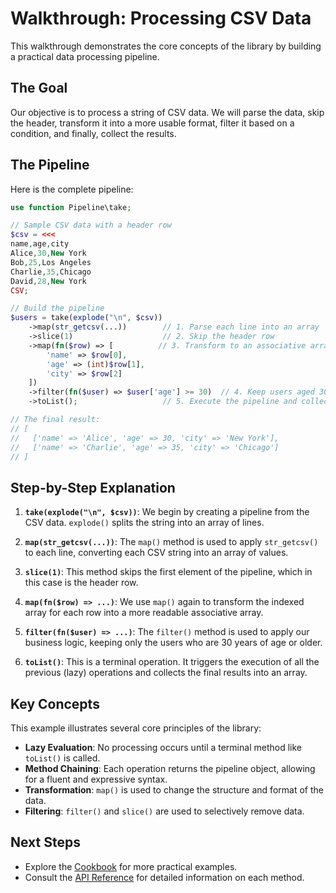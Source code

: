 # Walkthrough: Processing CSV Data

This walkthrough demonstrates the core concepts of the library by building a practical data processing pipeline.

## The Goal

Our objective is to process a string of CSV data. We will parse the data, skip the header, transform it into a more usable format, filter it based on a condition, and finally, collect the results.

## The Pipeline

Here is the complete pipeline:

```php
use function Pipeline\take;

// Sample CSV data with a header row
$csv = <<<
name,age,city
Alice,30,New York
Bob,25,Los Angeles
Charlie,35,Chicago
David,28,New York
CSV;

// Build the pipeline
$users = take(explode("\n", $csv))
    ->map(str_getcsv(...))        // 1. Parse each line into an array
    ->slice(1)                    // 2. Skip the header row
    ->map(fn($row) => [          // 3. Transform to an associative array
        'name' => $row[0],
        'age' => (int)$row[1],
        'city' => $row[2]
    ])
    ->filter(fn($user) => $user['age'] >= 30)  // 4. Keep users aged 30 or over
    ->toList();                   // 5. Execute the pipeline and collect results

// The final result:
// [
//   ['name' => 'Alice', 'age' => 30, 'city' => 'New York'],
//   ['name' => 'Charlie', 'age' => 35, 'city' => 'Chicago']
// ]
```

## Step-by-Step Explanation

1.  **`take(explode("\n", $csv))`**: We begin by creating a pipeline from the CSV data. `explode()` splits the string into an array of lines.

2.  **`map(str_getcsv(...))`**: The `map()` method is used to apply `str_getcsv()` to each line, converting each CSV string into an array of values.

3.  **`slice(1)`**: This method skips the first element of the pipeline, which in this case is the header row.

4.  **`map(fn($row) => ...)`**: We use `map()` again to transform the indexed array for each row into a more readable associative array.

5.  **`filter(fn($user) => ...)`**: The `filter()` method is used to apply our business logic, keeping only the users who are 30 years of age or older.

6.  **`toList()`**: This is a terminal operation. It triggers the execution of all the previous (lazy) operations and collects the final results into an array.

## Key Concepts

This example illustrates several core principles of the library:

-   **Lazy Evaluation**: No processing occurs until a terminal method like `toList()` is called.
-   **Method Chaining**: Each operation returns the pipeline object, allowing for a fluent and expressive syntax.
-   **Transformation**: `map()` is used to change the structure and format of the data.
-   **Filtering**: `filter()` and `slice()` are used to selectively remove data.

## Next Steps

-   Explore the [Cookbook](../cookbook/index.md) for more practical examples.
-   Consult the [API Reference](../api/creation.md) for detailed information on each method.
